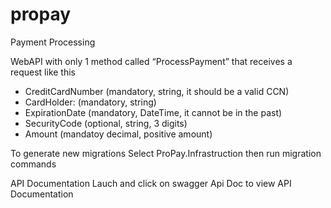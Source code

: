 # propay
Payment Processing

WebAPI with only 1 method called “ProcessPayment” that receives a request like this
- CreditCardNumber (mandatory, string, it should be a valid CCN)
- CardHolder: (mandatory, string)
- ExpirationDate (mandatory, DateTime, it cannot be in the past)
- SecurityCode (optional, string, 3 digits)
- Amount (mandatoy decimal, positive amount)



To generate new migrations 
Select ProPay.Infrastruction then run migration commands


API Documentation
Lauch and click on swagger Api Doc to view API Documentation
